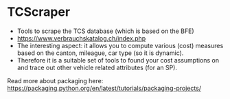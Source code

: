 # TCScraper

- Tools to scrape the TCS database (which is based on the BFE)
- https://www.verbrauchskatalog.ch/index.php
- The interesting aspect: it allows you to compute various (cost) measures based on the canton, mileague, car type (so it is dynamic).
- Therefore it is a suitable set of tools to found your cost assumptions on and trace out other vehicle related attributes (for an SP).

Read more about packaging here: https://packaging.python.org/en/latest/tutorials/packaging-projects/